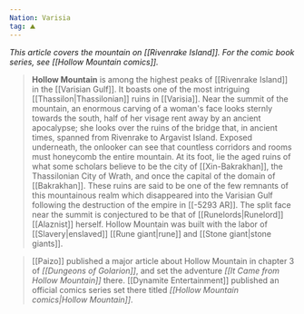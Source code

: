 ```yaml
---
Nation: Varisia
tag: ⛰️️
---
```

*This article covers the mountain on [[Rivenrake Island]]. For the comic book series, see [[Hollow Mountain comics]].*
> **Hollow Mountain** is among the highest peaks of [[Rivenrake Island]] in the [[Varisian Gulf]]. It boasts one of the most intriguing [[Thassilon|Thassilonian]] ruins in [[Varisia]]. Near the summit of the mountain, an enormous carving of a woman's face looks sternly towards the south, half of her visage rent away by an ancient apocalypse; she looks over the ruins of the bridge that, in ancient times, spanned from Rivenrake to Argavist Island. Exposed underneath, the onlooker can see that countless corridors and rooms must honeycomb the entire mountain.
> At its foot, lie the aged ruins of what some scholars believe to be the city of [[Xin-Bakrakhan]], the Thassilonian City of Wrath, and once the capital of the domain of [[Bakrakhan]]. These ruins are said to be one of the few remnants of this mountainous realm which disappeared into the Varisian Gulf following the destruction of the empire in [[-5293 AR]]. The split face near the summit is conjectured to be that of [[Runelords|Runelord]] [[Alaznist]] herself.
> Hollow Mountain was built with the labor of [[Slavery|enslaved]] [[Rune giant|rune]] and [[Stone giant|stone giants]].


> [[Paizo]] published a major article about Hollow Mountain in chapter 3 of *[[Dungeons of Golarion]]*, and set the adventure *[[It Came from Hollow Mountain]]* there. [[Dynamite Entertainment]] published an official comics series set there titled *[[Hollow Mountain comics|Hollow Mountain]]*.








